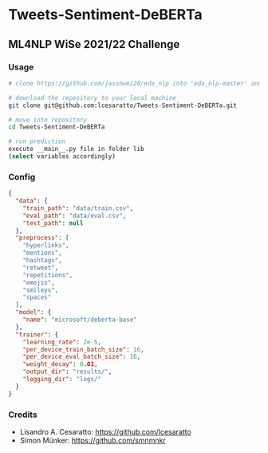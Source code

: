 # Tweets-Sentiment-DeBERTa

## ML4NLP WiSe 2021/22 Challenge

### Usage

```bash
# clone https://github.com/jasonwei20/eda_nlp into 'eda_nlp-master' and place it in root folder

# download the repository to your local machine
git clone git@github.com:lcesaratto/Tweets-Sentiment-DeBERTa.git

# move into repository
cd Tweets-Sentiment-DeBERTa

# run prediction
execute __main__.py file in folder lib
(select variables accordingly)
```

### Config

```json
{
  "data": {
    "train_path": "data/train.csv",
    "eval_path": "data/eval.csv",
    "test_path": null
  },
  "preprocess": [
    "hyperlinks",
    "mentions",
    "hashtags",
    "retweet",
    "repetitions",
    "emojis",
    "smileys",
    "spaces"
  ],
  "model": {
    "name": "microsoft/deberta-base"
  },
  "trainer": {
    "learning_rate": 2e-5,
    "per_device_train_batch_size": 16,
    "per_device_eval_batch_size": 16,
    "weight_decay": 0.01,
    "output_dir": "results/",
    "logging_dir": "logs/"
  }
}
```

### Credits

- Lisandro A. Cesaratto: <https://github.com/lcesaratto>
- Simon Münker: <https://github.com/smnmnkr>
